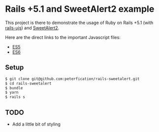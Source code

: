 # Rails +5.1 and SweetAlert2 example

This project is there to demonstrate the usage of Ruby on Rails +5.1 (with [rails-ujs](https://github.com/rails/rails/tree/master/actionview/app/assets/javascripts/rails-ujs)) and [SweetAlert2](https://limonte.github.io/sweetalert2/).

Here are the direct links to the important Javascript files:
* [ES5](https://github.com/store2be/rails-sweetalert/blob/master-es5/app/assets/javascripts/sweet_alert_confirm.js)
* [ES6](https://github.com/store2be/rails-sweetalert/blob/master/app/javascript/application/sweet-alert-confirm.js)

## Setup

```bash
$ git clone git@github.com:peterfication/rails-sweetalert.git
$ cd rails-sweetalert
$ bundle
$ yarn
$ rails s
```

## TODO

* Add a little bit of styling

